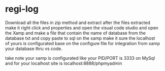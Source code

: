 # regi-log

Download all the files in zip method and extract 
after the files extracted make it right click and properties and open the visual code studio and 
open the Xamp and make a file that contain the name of database from the database txt and copy paste to 
sql on the xamp make it sure the localhost of yours is configurated base on the configure file for integration 
from xamp your database thru vs code.

take note your xamp is configurated like your PID/PORT is 3333 on MySql and for your localhost site is localhost:8888/phpmyadmin

